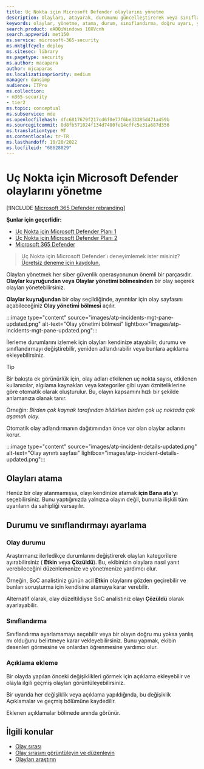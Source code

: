 ```yaml
---
title: Uç Nokta için Microsoft Defender olaylarını yönetme
description: Olayları, atayarak, durumunu güncelleştirerek veya sınıflandırmasını ayarlayarak yönetin.
keywords: olaylar, yönetme, atama, durum, sınıflandırma, doğru uyarı, yanlış uyarı
search.product: eADQiWindows 10XVcnh
search.appverid: met150
ms.service: microsoft-365-security
ms.mktglfcycl: deploy
ms.sitesec: library
ms.pagetype: security
ms.author: macapara
author: mjcaparas
ms.localizationpriority: medium
manager: dansimp
audience: ITPro
ms.collection:
- m365-security
- tier2
ms.topic: conceptual
ms.subservice: mde
ms.openlocfilehash: dfc6817679f217cd6f0e77f6be33385d471a459b
ms.sourcegitcommit: 0d8fb571024f134d7480fe14cffc5e31a687d356
ms.translationtype: MT
ms.contentlocale: tr-TR
ms.lasthandoff: 10/20/2022
ms.locfileid: "68628829"
---
```

# <a name="manage-microsoft-defender-for-endpoint-incidents"></a>Uç Nokta için Microsoft Defender olaylarını yönetme

[!INCLUDE [Microsoft 365 Defender rebranding](../../includes/microsoft-defender.md)]


**Şunlar için geçerlidir:**
- [Uç Nokta için Microsoft Defender Planı 1](https://go.microsoft.com/fwlink/p/?linkid=2154037)
- [Uç Nokta için Microsoft Defender Planı 2](https://go.microsoft.com/fwlink/p/?linkid=2154037)
- [Microsoft 365 Defender](https://go.microsoft.com/fwlink/?linkid=2118804)

> Uç Nokta için Microsoft Defender'ı deneyimlemek ister misiniz? [Ücretsiz deneme için kaydolun.](https://signup.microsoft.com/create-account/signup?products=7f379fee-c4f9-4278-b0a1-e4c8c2fcdf7e&ru=https://aka.ms/MDEp2OpenTrial?ocid=docs-wdatp-exposedapis-abovefoldlink)

Olayları yönetmek her siber güvenlik operasyonunun önemli bir parçasıdır. **Olaylar kuyruğundan veya Olaylar** **yönetimi bölmesinden** bir olay seçerek olayları yönetebilirsiniz. 


**Olaylar kuyruğundan** bir olay seçildiğinde, ayrıntılar için olay sayfasını açabileceğiniz **Olay yönetimi bölmesi** açılır.

:::image type="content" source="images/atp-incidents-mgt-pane-updated.png" alt-text="Olay yönetimi bölmesi" lightbox="images/atp-incidents-mgt-pane-updated.png":::

İlerleme durumlarını izlemek için olayları kendinize atayabilir, durumu ve sınıflandırmayı değiştirebilir, yeniden adlandırabilir veya bunlara açıklama ekleyebilirsiniz.

> [!TIP]
> Bir bakışta ek görünürlük için, olay adları etkilenen uç nokta sayısı, etkilenen kullanıcılar, algılama kaynakları veya kategoriler gibi uyarı özniteliklerine göre otomatik olarak oluşturulur. Bu, olayın kapsamını hızlı bir şekilde anlamanıza olanak tanır.
>
> Örneğin: *Birden çok kaynak tarafından bildirilen birden çok uç noktada çok aşamalı olay.*
>
> Otomatik olay adlandırmanın dağıtımından önce var olan olaylar adlarını korur.
>

:::image type="content" source="images/atp-incident-details-updated.png" alt-text="Olay ayrıntı sayfası" lightbox="images/atp-incident-details-updated.png":::

## <a name="assign-incidents"></a>Olayları atama
Henüz bir olay atanmamışsa, olayı kendinize atamak **için Bana ata'yı** seçebilirsiniz. Bunu yaptığınızda yalnızca olayın değil, bununla ilişkili tüm uyarıların da sahipliği varsayılır.

## <a name="set-status-and-classification"></a>Durumu ve sınıflandırmayı ayarlama
### <a name="incident-status"></a>Olay durumu
Araştırmanız ilerledikçe durumlarını değiştirerek olayları kategorilere ayırabilirsiniz ( **Etkin** veya **Çözüldü**). Bu, ekibinizin olaylara nasıl yanıt verebileceğini düzenlemenize ve yönetmenize yardımcı olur.

Örneğin, SoC analistiniz günün acil **Etkin** olaylarını gözden geçirebilir ve bunları soruşturma için kendisine atamaya karar verebilir.

Alternatif olarak, olay düzeltildiyse SoC analistiniz olayı **Çözüldü** olarak ayarlayabilir. 

### <a name="classification"></a>Sınıflandırma
Sınıflandırma ayarlamamayı seçebilir veya bir olayın doğru mu yoksa yanlış mı olduğunu belirtmeye karar vekleyebilirsiniz. Bunu yapmak, ekibin desenleri görmesine ve onlardan öğrenmesine yardımcı olur.

### <a name="add-comments"></a>Açıklama ekleme
Bir olayda yapılan önceki değişiklikleri görmek için açıklama ekleyebilir ve olayla ilgili geçmiş olayları görüntüleyebilirsiniz.

Bir uyarıda her değişiklik veya açıklama yapıldığında, bu değişiklik Açıklamalar ve geçmiş bölümüne kaydedilir.

Eklenen açıklamalar bölmede anında görünür.



## <a name="related-topics"></a>İlgili konular
- [Olay sırası](/microsoft-365/security/defender-endpoint/view-incidents-queue)
- [Olay sırasını görüntüleyin ve düzenleyin](view-incidents-queue.md)
- [Olayları araştırın](investigate-incidents.md)
